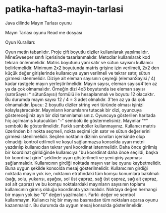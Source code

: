 # patika-hafta3-mayin-tarlasi
Java dilinde Mayın Tarlası oyunu

Mayın Tarlası oyunu Read me dosyası


Oyun Kuralları:

Oyun metin tabanlıdır.
Proje çift boyutlu diziler kullanılarak yapılmalıdır.
MineSweeper sınıfı içerisinde tasarlanmalıdır. 
Metodlar kullanılarak kod tekrarı önlenmelidir.
Matris boyutunu yani satır ve sütun sayısını kullanıcı belirlemelidir.
Minimum 2x2 boyutunda matris grişine izin verilmeli,
2x2 den küçük değer girişlerinde kullanıcıya uyarı verilmeli ve tekrar satır, 
sütun girmesi istenmelidir.
Diziye ait eleman sayısının çeyreği (elemanSayisi / 4) kadar rastgele mayın yerleştirilmelidir. 
Mayın sayısı, eleman sayısı/4'ten az ya da çok olmamalıdır. 
Örneğin dizi 4x3 boyutunda ise eleman sayısı (satırSayısı * sütunSayısı) formülü ile hesaplanmalı ve boyutu 12 olacaktır.
Bu durumda mayın sayısı 12 / 4 = 3 adet olmalıdır. 3'ten az ya da çok olmamalıdır.
İpucu: 2 boyutlu diziler string veri türünde olması işinizi kolaylaştıracaktır.
Mayınların konumlarını tutacak bir dizi, oyuncuya göstereceğiniz ayrı bir dizi tanımlamalısınız.
Oyuncuya gösterilen haritada hiç açılmamış kutucukları "-" sembolü ile göstermelisiniz.
Mayınlar "*" sembolü ile gösterilmelidir. Farklı semboller kullanmayınız.
Kullanıcı matris üzerinden bir nokta seçmeli, nokta seçimi için satır ve sütun değerlerini girmesi istenilmelidir.
Seçilen noktanın dizinin sınırları içerisinde olup olmadığı kontrol edilmeli 
ve koşul sağlanmazsa konsolda uyarı metni yazdırılıp kullanıcıdan tekrar yeni koordinat istenmelidir.
Daha önce girilmiş bir koordinat girildiğinde kullanıcıya "bu koordinat daha önce seçildi, 
başka bir koordinat girin" şeklinde uyarı gösterilmeli ve yeni giriş yapması sağlanmalıdır.
Kullanıcının girdiği noktada mayın var ise oyunu kaybetmelidir. Buna uygun şekilde konsolda mesaj gösterilmelidir.
Kullanıcının girdiği noktada mayın yok ise, noktanın etrafındaki tüm komşu konumlara bakılmalı (sağı, solu, yukarısı,
aşağısı, sol üst çapraz, sağ üst çapraz, sağ alt çapraz, sol alt çapraz) ve
bu komşu noktalardaki mayınların sayısının toplamı kullanıcının girmiş olduğu koordinata yazılmalıdır. 
Noktaya değen herhangi bir mayın yok ise "0" değeri yazılmalıdır. Farklı değer ve sembol kullanmayın.
Kullanıcı hiç bir mayına basmadan tüm noktaları açarsa oyunu kazanmalıdır.
Bu durumda da uygun mesaj konsolda gösterilmelidir.